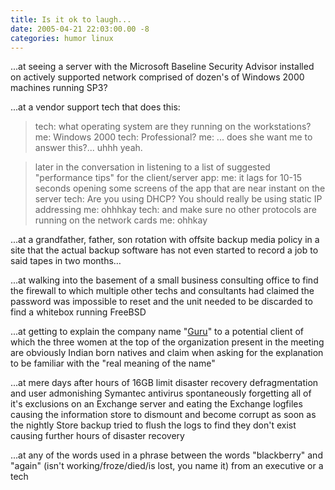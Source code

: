 ```yaml
---
title: Is it ok to laugh...
date: 2005-04-21 22:03:00.00 -8
categories: humor linux
---
```

...at seeing a server with the Microsoft Baseline Security Advisor installed on actively supported network comprised of dozen's of Windows 2000 machines running SP3?

...at a vendor support tech that does this:


> tech: what operating system are they running on the workstations?
me: Windows 2000
tech: Professional?
me: ... does she want me to answer this?... uhhh yeah.

>
> later in the conversation in listening to a list of suggested "performance tips" for the client/server app:
me: it lags for 10-15 seconds opening some screens of the app that are near instant on the server
tech: Are you using DHCP? You should really be using static IP addressing
me: ohhhkay
tech: and make sure no other protocols are running on the network cards
me: ohhkay


...at a grandfather, father, son rotation with offsite backup media policy in a site that the actual backup software has not even started to record a job to said tapes in two months…

...at walking into the basement of a small business consulting office to find the firewall to which multiple other techs and consultants had claimed the password was impossible to reset and the unit needed to be discarded to find a whitebox running FreeBSD

...at getting to explain the company name "[Guru](http://www.guruconsult.com/)" to a potential client of which the three women at the top of the organization present in the meeting are obviously Indian born natives and claim when asking for the explanation to be familiar with the "real meaning of the name"

...at mere days after hours of 16GB limit disaster recovery defragmentation and user admonishing Symantec antivirus spontaneously forgetting all of it's exclusions on an Exchange server and eating the Exchange logfiles causing the information store to dismount and become corrupt as soon as the nightly Store backup tried to flush the logs to find they don't exist causing further hours of disaster recovery

...at any of the words used in a phrase between the words "blackberry" and "again" (isn't working/froze/died/is lost, you name it) from an executive or a tech
